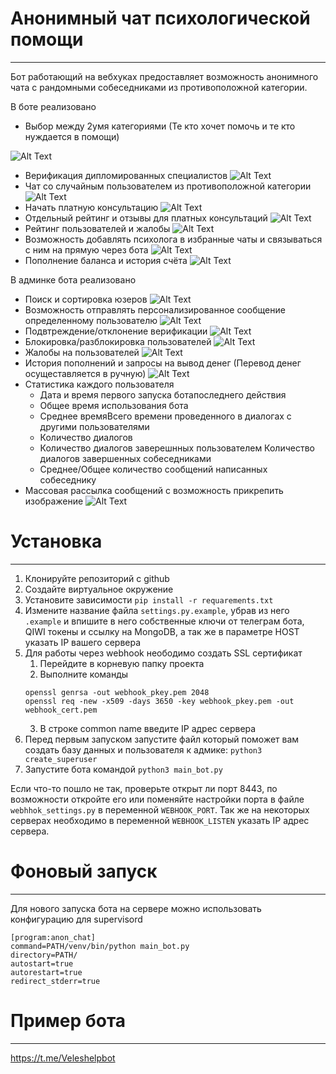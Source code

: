 # Анонимный чат психологической помощи
---
Бот работающий на вебхуках предоставляет возможность анонимного чата с рандомными собеседниками из противоположной категории.

В боте реализовано
* Выбор между 2умя категориями (Те кто хочет помочь и те кто нуждается в помощи)

![Alt Text](https://s10.gifyu.com/images/categorya5ce0b881bc4618a.gif)
* Верификация дипломированных специалистов 
![Alt Text](https://s10.gifyu.com/images/ver.gif)
* Чат со случайным пользователем из противоположной категории
![Alt Text](https://s10.gifyu.com/images/start_dialog2036ab2d12441e14.gif)
* Начать платную консультацию
![Alt Text](https://s10.gifyu.com/images/start_premium_chat.gif)
* Отдельный рейтинг и отзывы для платных консультаций
![Alt Text](https://s10.gifyu.com/images/premium_rating.gif)
* Рейтинг пользователей и жалобы
![Alt Text](https://s10.gifyu.com/images/ratingg.gif)
* Возможность добавлять психолога в избранные чаты и связываться с ним на прямую через бота
![Alt Text](https://s10.gifyu.com/images/favorit.gif)
* Пополнение баланса и история счёта 
![Alt Text](https://s10.gifyu.com/images/get_money.gif)




В админке бота реализовано
* Поиск и сортировка юзеров
![Alt Text](https://s10.gifyu.com/images/searchfdfb5f3fc294da5e.gif) 
* Возможность отправлять персонализированное сообщение определенному пользователю
![Alt Text](https://s10.gifyu.com/images/message83aa9bfdd9c4740c.gif)
* Подвтреждение/отклонение верификации 
![Alt Text](https://s10.gifyu.com/images/verfee2783c7b474deb.gif)
* Блокировка/разблокировка пользователей
![Alt Text](https://s10.gifyu.com/images/block.gif) 
* Жалобы на пользователей
![Alt Text](https://s10.gifyu.com/images/complaint.gif) 
* История пополнений и запросы на вывод денег (Перевод денег осущеставляется в ручную)
![Alt Text](https://s10.gifyu.com/images/mone.gif) 
* Статистика каждого пользователя
  * Дата и время первого запуска ботапоследнего действия
  * Общее время использования бота
  * Среднее времяВсего времени проведенного в диалогах с другими пользователями
  * Количество диалогов
  * Количество диалогов заверешнных пользователем Количество диалогов завершенных собеседниками
  * Среднее/Общее количество сообщений написанных собеседнику
* Массовая рассылка сообщений с возможность прикрепить изображение
![Alt Text](https://s10.gifyu.com/images/mass60ba6b62ec6efc8d.gif)

# Установка 
---
1. Клонируйте репозиторий с github
2. Создайте виртуальное окружение
3. Установите зависимости `pip install -r requarements.txt`
4. Измените название файла `settings.py.example`, убрав из него `.example` и впишите в него собственные ключи от телеграм бота, QIWI токены и ссылку на MongoDB, а так же в параметре HOST указать IP вашего сервера
5. Для работы через webhook неободимо создать SSL сертификат
   1. Перейдите в корневую папку проекта
   2. Выполните команды
   ```
   openssl genrsa -out webhook_pkey.pem 2048
   openssl req -new -x509 -days 3650 -key webhook_pkey.pem -out webhook_cert.pem
   ```
   3. В строке common name введите IP адрес сервера
6. Перед первым запуском запустите файл который поможет вам создать базу данных и пользователя к адмике: ```python3 create_superuser``` 
7. Запустите бота командой `python3 main_bot.py`

Если что-то пошло не так, проверьте открыт ли порт 8443, по возможности откройте его или поменяйте настройки порта в файле `webhhok_settings.py` в переменной `WEBHOOK_PORT`.
Так же на некоторых серверах необходимо в переменной `WEBHOOK_LISTEN` указать IP адрес сервера.

# Фоновый запуск
---
Для нового запуска бота на сервере можно использовать конфигурацию для supervisord
```
[program:anon_chat]
command=PATH/venv/bin/python main_bot.py
directory=PATH/
autostart=true
autorestart=true
redirect_stderr=true
```

# Пример бота
---
https://t.me/Veleshelpbot
